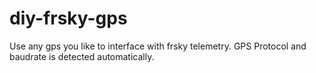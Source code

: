 # diy-frsky-gps
Use any gps you like to interface with frsky telemetry. GPS Protocol and baudrate is detected automatically.
